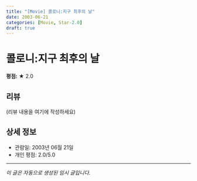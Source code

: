 ```yaml
---
title: "[Movie] 콜로니:지구 최후의 날"
date: 2003-06-21
categories: [Movie, Star-2.0]
draft: true
---
```


# 콜로니:지구 최후의 날

**평점:** ★ 2.0

## 리뷰

(리뷰 내용을 여기에 작성하세요)

## 상세 정보

- 관람일: 2003년 06월 21일
- 개인 평점: 2.0/5.0

---

*이 글은 자동으로 생성된 임시 글입니다.*
